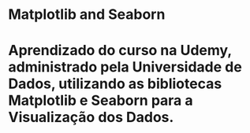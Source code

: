 # Matplotlib and Seaborn

# Aprendizado do curso na Udemy, administrado pela Universidade de Dados, utilizando as bibliotecas Matplotlib e Seaborn para a Visualização dos Dados.
